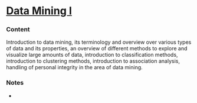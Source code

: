 # [Data Mining I](http://uu.se/en/admissions/master/selma/kursplan/?kKod=1DL360&lasar=)

### Content
Introduction to data mining, its terminology and overview over various types of data and its properties, an overview of different methods to explore and visualize large amounts of data, introduction to classification methods, introduction to clustering methods, introduction to association analysis, handling of personal integrity in the area of data mining.

### Notes
  - []()
